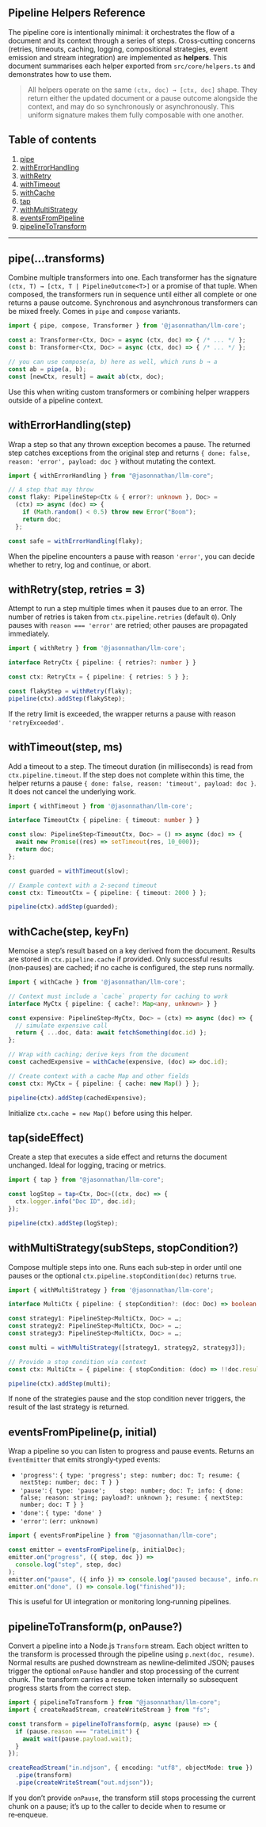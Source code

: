 ## Pipeline Helpers Reference

The pipeline core is intentionally minimal: it orchestrates the flow of a document and its context through a series of steps. Cross‑cutting concerns (retries, timeouts, caching, logging, compositional strategies, event emission and stream integration) are implemented as **helpers**. This document summarises each helper exported from `src/core/helpers.ts` and demonstrates how to use them.

> All helpers operate on the same `(ctx, doc) → [ctx, doc]` shape. They return either the updated document or a pause outcome alongside the context, and may do so synchronously or asynchronously. This uniform signature makes them fully composable with one another.

## Table of contents

1. [pipe](#pipe)
2. [withErrorHandling](#witherrorhandling)
3. [withRetry](#withretry)
4. [withTimeout](#withtimeout)
5. [withCache](#withcache)
6. [tap](#tap)
7. [withMultiStrategy](#withmultistrategy)
8. [eventsFromPipeline](#eventsfrompipeline)
9. [pipelineToTransform](#pipelinetotransform)

---

## pipe(...transforms)

Combine multiple transformers into one. Each transformer has the signature `(ctx, T) → [ctx, T | PipelineOutcome<T>]` or a promise of that tuple. When composed, the transformers run in sequence until either all complete or one returns a pause outcome. Synchronous and asynchronous transformers can be mixed freely. Comes in `pipe` and `compose` variants.

```ts
import { pipe, compose, Transformer } from '@jasonnathan/llm-core';

const a: Transformer<Ctx, Doc> = async (ctx, doc) => { /* ... */ };
const b: Transformer<Ctx, Doc> = async (ctx, doc) => { /* ... */ };

// you can use compose(a, b) here as well, which runs b → a
const ab = pipe(a, b);
const [newCtx, result] = await ab(ctx, doc);
```

Use this when writing custom transformers or combining helper wrappers outside of a pipeline context.

## withErrorHandling(step)

Wrap a step so that any thrown exception becomes a pause. The returned step catches exceptions from the original step and returns `{ done: false, reason: 'error', payload: doc }` without mutating the context.

```ts
import { withErrorHandling } from "@jasonnathan/llm-core";

// A step that may throw
const flaky: PipelineStep<Ctx & { error?: unknown }, Doc> =
  (ctx) => async (doc) => {
    if (Math.random() < 0.5) throw new Error("Boom");
    return doc;
  };

const safe = withErrorHandling(flaky);
```

When the pipeline encounters a pause with reason `'error'`, you can decide whether to retry, log and continue, or abort.

## withRetry(step, retries = 3)

Attempt to run a step multiple times when it pauses due to an error. The number of retries is taken from `ctx.pipeline.retries` (default `0`). Only pauses with `reason === 'error'` are retried; other pauses are propagated immediately.

```ts
import { withRetry } from '@jasonnathan/llm-core';

interface RetryCtx { pipeline: { retries?: number } }

const ctx: RetryCtx = { pipeline: { retries: 5 } };

const flakyStep = withRetry(flaky);
pipeline(ctx).addStep(flakyStep);
```

If the retry limit is exceeded, the wrapper returns a pause with reason `'retryExceeded'`.

## withTimeout(step, ms)

Add a timeout to a step. The timeout duration (in milliseconds) is read from `ctx.pipeline.timeout`. If the step does not complete within this time, the helper returns a pause `{ done: false, reason: 'timeout', payload: doc }`. It does not cancel the underlying work.

```ts
import { withTimeout } from '@jasonnathan/llm-core';

interface TimeoutCtx { pipeline: { timeout: number } }

const slow: PipelineStep<TimeoutCtx, Doc> = () => async (doc) => {
  await new Promise((res) => setTimeout(res, 10_000));
  return doc;
};

const guarded = withTimeout(slow);

// Example context with a 2‑second timeout
const ctx: TimeoutCtx = { pipeline: { timeout: 2000 } };

pipeline(ctx).addStep(guarded);

```

## withCache(step, keyFn)

Memoise a step’s result based on a key derived from the document. Results are stored in `ctx.pipeline.cache` if provided. Only successful results (non‑pauses) are cached; if no cache is configured, the step runs normally.

```ts
import { withCache } from '@jasonnathan/llm-core';

// Context must include a `cache` property for caching to work
interface MyCtx { pipeline: { cache?: Map<any, unknown> } }

const expensive: PipelineStep<MyCtx, Doc> = (ctx) => async (doc) => {
  // simulate expensive call
  return { ...doc, data: await fetchSomething(doc.id) };
};

// Wrap with caching; derive keys from the document
const cachedExpensive = withCache(expensive, (doc) => doc.id);

// Create context with a cache Map and other fields
const ctx: MyCtx = { pipeline: { cache: new Map() } };

pipeline(ctx).addStep(cachedExpensive);
```

Initialize `ctx.cache = new Map()` before using this helper.

## tap(sideEffect)

Create a step that executes a side effect and returns the document unchanged. Ideal for logging, tracing or metrics.

```ts
import { tap } from "@jasonnathan/llm-core";

const logStep = tap<Ctx, Doc>((ctx, doc) => {
  ctx.logger.info("Doc ID", doc.id);
});

pipeline(ctx).addStep(logStep);
```

## withMultiStrategy(subSteps, stopCondition?)
Compose multiple steps into one. Runs each sub‑step in order until one pauses or the optional `ctx.pipeline.stopCondition(doc)` returns `true`.

```ts
import { withMultiStrategy } from '@jasonnathan/llm-core';

interface MultiCtx { pipeline: { stopCondition?: (doc: Doc) => boolean } }

const strategy1: PipelineStep<MultiCtx, Doc> = …;
const strategy2: PipelineStep<MultiCtx, Doc> = …;
const strategy3: PipelineStep<MultiCtx, Doc> = …;

const multi = withMultiStrategy([strategy1, strategy2, strategy3]);

// Provide a stop condition via context
const ctx: MultiCtx = { pipeline: { stopCondition: (doc) => !!doc.result } };

pipeline(ctx).addStep(multi);

```

If none of the strategies pause and the stop condition never triggers, the result of the last strategy is returned.

## eventsFromPipeline(p, initial)

Wrap a pipeline so you can listen to progress and pause events. Returns an `EventEmitter` that emits strongly‑typed events:

- `'progress'`: `{ type: 'progress'; step: number; doc: T; resume: { nextStep: number; doc: T } }`
- `'pause'`:    `{ type: 'pause';    step: number; doc: T; info: { done: false; reason: string; payload?: unknown }; resume: { nextStep: number; doc: T } }`
- `'done'`:     `{ type: 'done' }`
- `'error'`:    `(err: unknown)`

```ts
import { eventsFromPipeline } from "@jasonnathan/llm-core";

const emitter = eventsFromPipeline(p, initialDoc);
emitter.on("progress", ({ step, doc }) =>
  console.log("step", step, doc)
);
emitter.on("pause", ({ info }) => console.log("paused because", info.reason));
emitter.on("done", () => console.log("finished"));
```

This is useful for UI integration or monitoring long‑running pipelines.

## pipelineToTransform(p, onPause?)

Convert a pipeline into a Node.js `Transform` stream. Each object written to the transform is processed through the pipeline using `p.next(doc, resume)`. Normal results are pushed downstream as newline‑delimited JSON; pauses trigger the optional `onPause` handler and stop processing of the current chunk. The transform carries a resume token internally so subsequent progress starts from the correct step.

```ts
import { pipelineToTransform } from "@jasonnathan/llm-core";
import { createReadStream, createWriteStream } from "fs";

const transform = pipelineToTransform(p, async (pause) => {
  if (pause.reason === "rateLimit") {
    await wait(pause.payload.wait);
  }
});

createReadStream("in.ndjson", { encoding: "utf8", objectMode: true })
  .pipe(transform)
  .pipe(createWriteStream("out.ndjson"));
```

If you don’t provide `onPause`, the transform still stops processing the current chunk on a pause; it’s up to the caller to decide when to resume or re‑enqueue.

